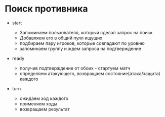 # Поиск противника
* start
  - Запоминаем пользователя, который сделал запрос на поиск
  - Добавляем его в общий пулл ищущих
  - подбираем пару игроков, которые совпадают по уровню
  - запоминаем группу и ждем запроса на подтверждение

* ready
  - получив подтверждение от обоих  - стартуем матч
  - определяем атакующего, возвращаем состояние(атака/защита) каждого

* turn
  - ожидаем ход каждого
  - применяем ходы
  - возвращаем результат

